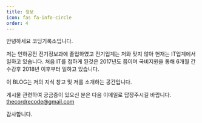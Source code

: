 ```yaml
---
title: 정보
icon: fas fa-info-circle
order: 4
---
```


안녕하세요 코딩기록소입니다. 

저는 인하공전 전기정보과에 졸업하였고 전기업계는 저와 맞지 않아 현재는 IT업계에서 일하고 있습니다. 처음 IT를 접하게 된것은 2017년도 쯤이며 국비지원을 통해 6개월 간 수강후 2018년 이후부터 일하고 있습니다.

이 BLOG는 저의 지식 창고 및 저를 소개하는 공간입니다.

게시물 관련하여 궁금증이 있으신 분은 다음 이메일로 답장주시길 바랍니다.
thecordrecode@gmail.com

감사합니다.
